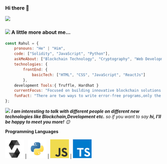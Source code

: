 ### Hi there 👋
![](https://user-images.githubusercontent.com/22107794/139580686-887df369-edb8-4bc8-b607-4fbf6d7e4866.gif)

### <img src="https://media.giphy.com/media/VgCDAzcKvsR6OM0uWg/giphy.gif" width="50"> A little more about me...

```javascript
const Rahul = {
    pronouns: "He" | "Him",
    code: ["Solidity", "JavaScript", "Python"],
    askMeAbout: ["Blockchain Technology", "Cryptography", "Web Development"],
    technologies: {
        frontEnd: {
            basicTech: ["HTML", "CSS", "JavaScript", "ReactJs"]
        },
    development Tools:{ Truffle, Hardhat }
    currentFocus: "Focused on building innovative blockchain solutions and smart contract integrations for decentralized applications.",
    funFact: "There are two ways to write error-free programs,only the third one works"
};
```
<img src="https://media.giphy.com/media/LnQjpWaON8nhr21vNW/giphy.gif" width="60"> <em><b>I am interesting to talk with different people on different new technologies like Blockchain,Development etc.</b> so if you want to say <b>hi, I'll be happy to meet you more!</b> 😊</em>

**Programming Languages**
<br><br><img title="solidity" alt="solidity" width="60px" src="https://raw.githubusercontent.com/github/explore/master/topics/solidity/solidity.png"> | 
<img title="Python" alt="Python" width="60px" src="https://raw.githubusercontent.com/github/explore/master/topics/python/python.png" /> | 
<img alt="JS" title="JavaScript" width="60px" src="https://raw.githubusercontent.com/github/explore/master/topics/javascript/javascript.png"> | 
<img alt="TS" title="TypeScript" width="60px" src="https://raw.githubusercontent.com/github/explore/master/topics/typescript/typescript.png">  
